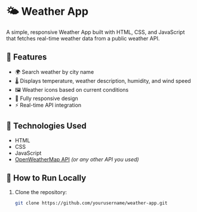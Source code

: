 # 🌤️ Weather App

A simple, responsive Weather App built with HTML, CSS, and JavaScript that fetches real-time weather data from a public weather API.

## 🧩 Features

- 🌍 Search weather by city name
- 🌡️ Displays temperature, weather description, humidity, and wind speed
- 🖼️ Weather icons based on current conditions
- 📱 Fully responsive design
- ⚡ Real-time API integration

## 🔧 Technologies Used

- HTML
- CSS
- JavaScript
- [OpenWeatherMap API](https://openweathermap.org/api) *(or any other API you used)*

## 💾 How to Run Locally

1. Clone the repository:
   ```bash
   git clone https://github.com/yourusername/weather-app.git
